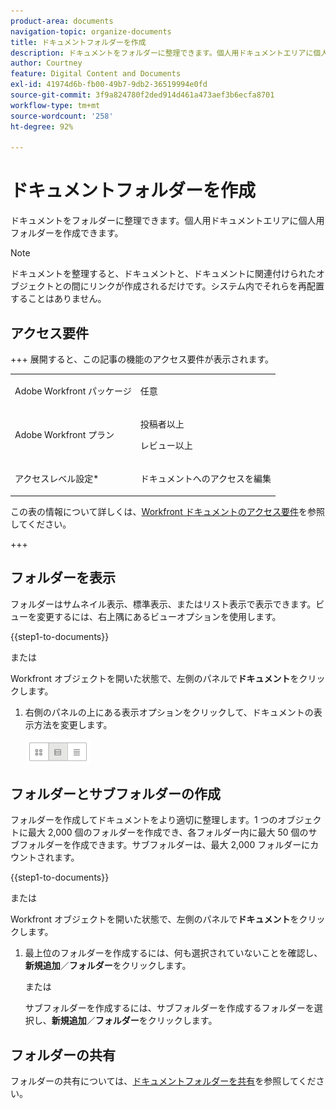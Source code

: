 ```yaml
---
product-area: documents
navigation-topic: organize-documents
title: ドキュメントフォルダーを作成
description: ドキュメントをフォルダーに整理できます。個人用ドキュメントエリアに個人用フォルダーを作成できます。
author: Courtney
feature: Digital Content and Documents
exl-id: 41974d6b-fb00-49b7-9db2-36519994e0fd
source-git-commit: 3f9a824780f2ded914d461a473aef3b6ecfa8701
workflow-type: tm+mt
source-wordcount: '258'
ht-degree: 92%

---
```


# ドキュメントフォルダーを作成

ドキュメントをフォルダーに整理できます。個人用ドキュメントエリアに個人用フォルダーを作成できます。

>[!NOTE]
>
>ドキュメントを整理すると、ドキュメントと、ドキュメントに関連付けられたオブジェクトとの間にリンクが作成されるだけです。システム内でそれらを再配置することはありません。

## アクセス要件

+++ 展開すると、この記事の機能のアクセス要件が表示されます。

<table style="table-layout:auto"> 
 <col> 
 <col> 
 <tbody> 
  <tr> 
   <td role="rowheader">Adobe Workfront パッケージ</td> 
   <td> <p>任意</p> </td> 
  </tr> 
  <tr> 
   <td role="rowheader">Adobe Workfront プラン</td> 
   <td> 
   <p>投稿者以上</p>
   <p>レビュー以上</p> </td> 
  </tr> 
  <tr> 
   <td role="rowheader">アクセスレベル設定*</td> 
   <td> <p>ドキュメントへのアクセスを編集</p> </td> 
  </tr> 
 </tbody> 
</table>

この表の情報について詳しくは、[Workfront ドキュメントのアクセス要件](/help/quicksilver/administration-and-setup/add-users/access-levels-and-object-permissions/access-level-requirements-in-documentation.md)を参照してください。

+++

## フォルダーを表示

フォルダーはサムネイル表示、標準表示、またはリスト表示で表示できます。ビューを変更するには、右上隅にあるビューオプションを使用します。

{{step1-to-documents}}

または

Workfront オブジェクトを開いた状態で、左側のパネルで&#x200B;**ドキュメント**&#x200B;をクリックします。

1. 右側のパネルの上にある表示オプションをクリックして、ドキュメントの表示方法を変更します。

   ![ ドキュメント表示オプション ](assets/screenshot-2016-07-07-12.46.54.png)

## フォルダーとサブフォルダーの作成

フォルダーを作成してドキュメントをより適切に整理します。1 つのオブジェクトに最大 2,000 個のフォルダーを作成でき、各フォルダー内に最大 50 個のサブフォルダーを作成できます。サブフォルダーは、最大 2,000 フォルダーにカウントされます。

{{step1-to-documents}}

または

Workfront オブジェクトを開いた状態で、左側のパネルで&#x200B;**ドキュメント**&#x200B;をクリックします。

1. 最上位のフォルダーを作成するには、何も選択されていないことを確認し、**新規追加**／**フォルダー**&#x200B;をクリックします。

   または

   サブフォルダーを作成するには、サブフォルダーを作成するフォルダーを選択し、**新規追加**／**フォルダー**&#x200B;をクリックします。

## フォルダーの共有

フォルダーの共有については、[ドキュメントフォルダーを共有](../../workfront-basics/grant-and-request-access-to-objects/share-a-document-folder.md)を参照してください。

